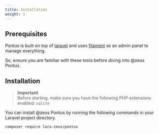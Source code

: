 ```yaml
---
title: Installation
weight: 1
---
```


## Prerequisites

Pontus is built on top of [laravel](https://laravel.com/docs/master) and uses [filament](https://filamentphp.com/docs/3.x/panels/installation) as an admin panel to manage everything.

So, ensure you are familiar with these tools before diving into @zeus Pontus.

## Installation

> **Important**\
> Before starting, make sure you have the following PHP extensions enabled:
`sqlite`

You can install @zeus Pontus by running the following commands in your Laravel project directory.

```bash
composer require lara-zeus/pontus
```

